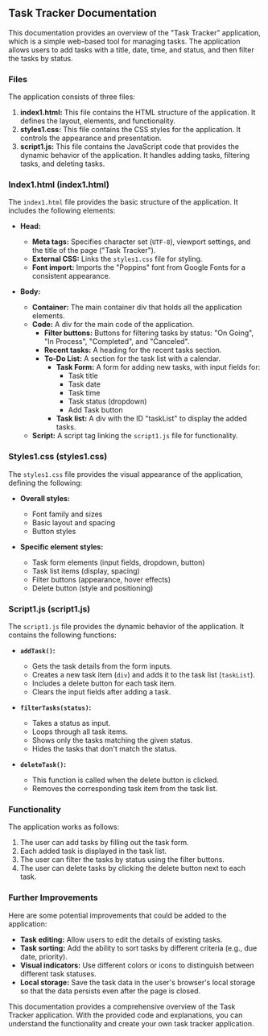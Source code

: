 ## Task Tracker Documentation

This documentation provides an overview of the "Task Tracker" application, which is a simple web-based tool for managing tasks. The application allows users to add tasks with a title, date, time, and status, and then filter the tasks by status.

### Files

The application consists of three files:

1. **index1.html:** This file contains the HTML structure of the application. It defines the layout, elements, and functionality.
2. **styles1.css:** This file contains the CSS styles for the application. It controls the appearance and presentation.
3. **script1.js:** This file contains the JavaScript code that provides the dynamic behavior of the application. It handles adding tasks, filtering tasks, and deleting tasks.

### Index1.html (index1.html)

The `index1.html` file provides the basic structure of the application. It includes the following elements:

* **Head:**
    * **Meta tags:** Specifies character set (`UTF-8`), viewport settings, and the title of the page ("Task Tracker").
    * **External CSS:** Links the `styles1.css` file for styling.
    * **Font import:** Imports the "Poppins" font from Google Fonts for a consistent appearance.

* **Body:**
    * **Container:** The main container div that holds all the application elements.
    * **Code:** A div for the main code of the application.
        * **Filter buttons:** Buttons for filtering tasks by status: "On Going", "In Process", "Completed", and "Canceled".
        * **Recent tasks:** A heading for the recent tasks section.
        * **To-Do List:** A section for the task list with a calendar.
            * **Task Form:** A form for adding new tasks, with input fields for:
                * Task title
                * Task date
                * Task time
                * Task status (dropdown)
                * Add Task button
            * **Task list:** A div with the ID "taskList" to display the added tasks.
    * **Script:** A script tag linking the `script1.js` file for functionality.

### Styles1.css (styles1.css)

The `styles1.css` file provides the visual appearance of the application, defining the following:

* **Overall styles:**
    * Font family and sizes
    * Basic layout and spacing
    * Button styles

* **Specific element styles:**
    * Task form elements (input fields, dropdown, button)
    * Task list items (display, spacing)
    * Filter buttons (appearance, hover effects)
    * Delete button (style and positioning)

### Script1.js (script1.js)

The `script1.js` file provides the dynamic behavior of the application. It contains the following functions:

* **`addTask()`:**
    * Gets the task details from the form inputs.
    * Creates a new task item (`div`) and adds it to the task list (`taskList`).
    * Includes a delete button for each task item.
    * Clears the input fields after adding a task.

* **`filterTasks(status)`:**
    * Takes a status as input.
    * Loops through all task items.
    * Shows only the tasks matching the given status.
    * Hides the tasks that don't match the status.

* **`deleteTask()`:**
    * This function is called when the delete button is clicked.
    * Removes the corresponding task item from the task list.

### Functionality

The application works as follows:

1. The user can add tasks by filling out the task form.
2. Each added task is displayed in the task list.
3. The user can filter the tasks by status using the filter buttons.
4. The user can delete tasks by clicking the delete button next to each task.

### Further Improvements

Here are some potential improvements that could be added to the application:

* **Task editing:** Allow users to edit the details of existing tasks.
* **Task sorting:** Add the ability to sort tasks by different criteria (e.g., due date, priority).
* **Visual indicators:** Use different colors or icons to distinguish between different task statuses.
* **Local storage:** Save the task data in the user's browser's local storage so that the data persists even after the page is closed.

This documentation provides a comprehensive overview of the Task Tracker application. With the provided code and explanations, you can understand the functionality and create your own task tracker application.
